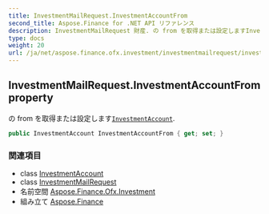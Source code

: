 ```yaml
---
title: InvestmentMailRequest.InvestmentAccountFrom
second_title: Aspose.Finance for .NET API リファレンス
description: InvestmentMailRequest 財産. の from を取得または設定しますInvestmentAccount.
type: docs
weight: 20
url: /ja/net/aspose.finance.ofx.investment/investmentmailrequest/investmentaccountfrom/
---
```

## InvestmentMailRequest.InvestmentAccountFrom property

の from を取得または設定します[`InvestmentAccount`](../../../aspose.finance.ofx/investmentaccount/).

```csharp
public InvestmentAccount InvestmentAccountFrom { get; set; }
```

### 関連項目

* class [InvestmentAccount](../../../aspose.finance.ofx/investmentaccount/)
* class [InvestmentMailRequest](../)
* 名前空間 [Aspose.Finance.Ofx.Investment](../../investmentmailrequest/)
* 組み立て [Aspose.Finance](../../../)



